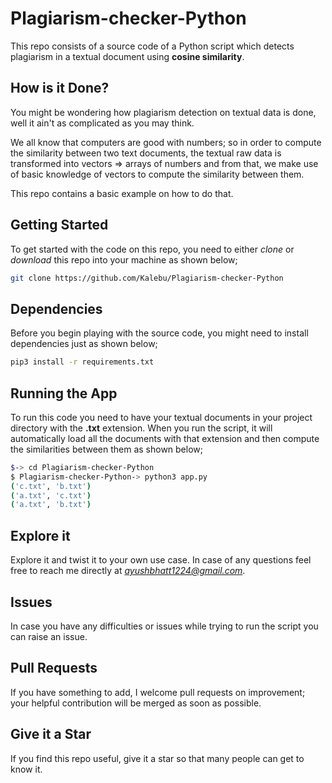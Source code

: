 # Plagiarism-checker-Python

This repo consists of a source code of a Python script which detects plagiarism in a textual document using **cosine similarity**.

## How is it Done?

You might be wondering how plagiarism detection on textual data is done, well it ain't as complicated as you may think.

We all know that computers are good with numbers; so in order to compute the similarity between two text documents, the textual raw data is transformed into vectors => arrays of numbers and from that, we make use of basic knowledge of vectors to compute the similarity between them.

This repo contains a basic example on how to do that.


## Getting Started

To get started with the code on this repo, you need to either *clone* or *download* this repo into your machine as shown below;

```bash
git clone https://github.com/Kalebu/Plagiarism-checker-Python
```

## Dependencies

Before you begin playing with the source code, you might need to install dependencies just as shown below;

```bash
pip3 install -r requirements.txt
```

## Running the App

To run this code you need to have your textual documents in your project directory with the **.txt** extension. When you run the script, it will automatically load all the documents with that extension and then compute the similarities between them as shown below;

```bash
$-> cd Plagiarism-checker-Python
$ Plagiarism-checker-Python-> python3 app.py
('c.txt', 'b.txt')
('a.txt', 'c.txt')
('a.txt', 'b.txt')

```


## Explore it 

Explore it and twist it to your own use case. In case of any questions feel free to reach me directly at *ayushbhatt1224@gmail.com*.

## Issues

In case you have any difficulties or issues while trying to run the script
you can raise an issue. 

## Pull Requests

If you have something to add, I welcome pull requests on improvement; your helpful contribution will be merged as soon as possible.

## Give it a Star

If you find this repo useful, give it a star so that many people can get to know it.

